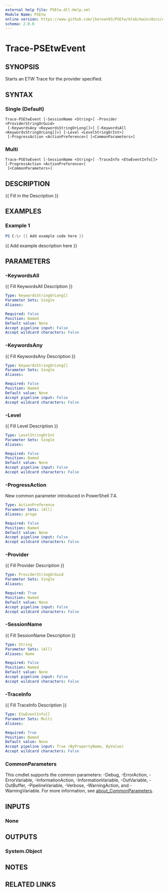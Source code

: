 ```yaml
---
external help file: PSEtw.dll-Help.xml
Module Name: PSEtw
online version: https://www.github.com/jborean93/PSEtw/blob/main/docs/en-US/Trace-PSEtwEvent.md
schema: 2.0.0
---
```


# Trace-PSEtwEvent

## SYNOPSIS
Starts an ETW Trace for the provider specified.

## SYNTAX

### Single (Default)
```
Trace-PSEtwEvent [-SessionName <String>] -Provider <ProviderStringOrGuid>
 [-KeywordsAny <KeywordsStringOrLong[]>] [-KeywordsAll <KeywordsStringOrLong[]>] [-Level <LevelStringOrInt>]
 [-ProgressAction <ActionPreference>] [<CommonParameters>]
```

### Multi
```
Trace-PSEtwEvent [-SessionName <String>] -TraceInfo <EtwEventInfo[]> [-ProgressAction <ActionPreference>]
 [<CommonParameters>]
```

## DESCRIPTION
{{ Fill in the Description }}

## EXAMPLES

### Example 1
```powershell
PS C:\> {{ Add example code here }}
```

{{ Add example description here }}

## PARAMETERS

### -KeywordsAll
{{ Fill KeywordsAll Description }}

```yaml
Type: KeywordsStringOrLong[]
Parameter Sets: Single
Aliases:

Required: False
Position: Named
Default value: None
Accept pipeline input: False
Accept wildcard characters: False
```

### -KeywordsAny
{{ Fill KeywordsAny Description }}

```yaml
Type: KeywordsStringOrLong[]
Parameter Sets: Single
Aliases:

Required: False
Position: Named
Default value: None
Accept pipeline input: False
Accept wildcard characters: False
```

### -Level
{{ Fill Level Description }}

```yaml
Type: LevelStringOrInt
Parameter Sets: Single
Aliases:

Required: False
Position: Named
Default value: None
Accept pipeline input: False
Accept wildcard characters: False
```

### -ProgressAction
New common parameter introduced in PowerShell 7.4.

```yaml
Type: ActionPreference
Parameter Sets: (All)
Aliases: proga

Required: False
Position: Named
Default value: None
Accept pipeline input: False
Accept wildcard characters: False
```

### -Provider
{{ Fill Provider Description }}

```yaml
Type: ProviderStringOrGuid
Parameter Sets: Single
Aliases:

Required: True
Position: Named
Default value: None
Accept pipeline input: False
Accept wildcard characters: False
```

### -SessionName
{{ Fill SessionName Description }}

```yaml
Type: String
Parameter Sets: (All)
Aliases: Name

Required: False
Position: Named
Default value: None
Accept pipeline input: False
Accept wildcard characters: False
```

### -TraceInfo
{{ Fill TraceInfo Description }}

```yaml
Type: EtwEventInfo[]
Parameter Sets: Multi
Aliases:

Required: True
Position: Named
Default value: None
Accept pipeline input: True (ByPropertyName, ByValue)
Accept wildcard characters: False
```

### CommonParameters
This cmdlet supports the common parameters: -Debug, -ErrorAction, -ErrorVariable, -InformationAction, -InformationVariable, -OutVariable, -OutBuffer, -PipelineVariable, -Verbose, -WarningAction, and -WarningVariable. For more information, see [about_CommonParameters](http://go.microsoft.com/fwlink/?LinkID=113216).

## INPUTS

### None
## OUTPUTS

### System.Object
## NOTES

## RELATED LINKS

